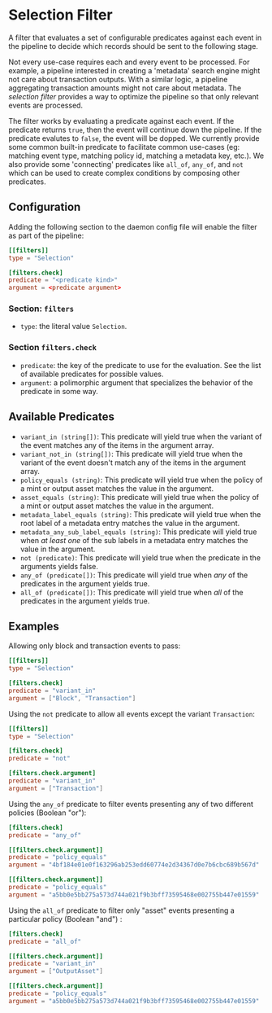 # Selection Filter

A filter that evaluates a set of configurable predicates against each event in the pipeline to decide which records should be sent to the following stage.

Not every use-case requires each and every event to be processed. For example, a pipeline interested in creating a 'metadata' search engine might not care about transaction outputs. With a similar logic, a pipeline aggregating transaction amounts might not care about metadata. The _selection filter_ provides a way to optimize the pipeline so that only relevant events are processed.

The filter works by evaluating a predicate against each event. If the predicate returns `true`, then the event will continue down the pipeline. If the predicate evalutes to `false`, the event will be dopped. We currently provide some common built-in predicate to facilitate common use-cases (eg: matching event type, matching policy id, matching a metadata key, etc.). We also provide some 'connecting' predicates like `all_of`, `any_of`, and `not` which can be used to create complex conditions by composing other predicates.

## Configuration

Adding the following section to the daemon config file will enable the filter as part of the pipeline:

```toml
[[filters]]
type = "Selection"

[filters.check]
predicate = "<predicate kind>"
argument = <predicate argument>
```

### Section: `filters`

- `type`: the literal value `Selection`.

### Section `filters.check`

- `predicate`: the key of the predicate to use for the evaluation. See the list of available predicates for possible values.
- `argument`: a polimorphic argument that specializes the behavior of the predicate in some way.

## Available Predicates

- `variant_in (string[])`: This predicate will yield true when the variant of the event matches any of the items in the argument array.
- `variant_not_in (string[])`: This predicate will yield true when the variant of the event doesn't match any of the items in the argument array.
- `policy_equals (string)`: This predicate will yield true when the policy of a mint or output asset matches the value in the argument.
- `asset_equals (string)`: This predicate will yield true when the policy of a mint or output asset matches the value in the argument.
- `metadata_label_equals (string)`: This predicate will yield true when the root label of a metadata entry matches the value in the argument.
- `metadata_any_sub_label_equals (string)`: This predicate will yield true when _at least one_ of the sub labels in a metadata entry matches the value in the argument.
- `not (predicate)`: This predicate will yield true when the predicate in the arguments yields false.
- `any_of (predicate[])`: This predicate will yield true when _any_ of the predicates in the argument yields true.
- `all_of (predicate[])`: This predicate will yield true when _all_ of the predicates in the argument yields true.

## Examples

Allowing only block and transaction events to pass:

```toml
[[filters]]
type = "Selection"

[filters.check]
predicate = "variant_in"
argument = ["Block", "Transaction"]
```

Using the `not` predicate to allow all events except the variant `Transaction`:

```toml
[[filters]]
type = "Selection"

[filters.check]
predicate = "not"

[filters.check.argument]
predicate = "variant_in"
argument = ["Transaction"]
```

Using the `any_of` predicate to filter events presenting any of two different policies (Boolean "or"):

```toml
[filters.check]
predicate = "any_of"

[[filters.check.argument]]
predicate = "policy_equals"
argument = "4bf184e01e0f163296ab253edd60774e2d34367d0e7b6cbc689b567d"

[[filters.check.argument]]
predicate = "policy_equals"
argument = "a5bb0e5bb275a573d744a021f9b3bff73595468e002755b447e01559"
```

Using the `all_of` predicate to filter only "asset" events presenting a particular policy (Boolean "and") :

```toml
[filters.check]
predicate = "all_of"

[[filters.check.argument]]
predicate = "variant_in"
argument = ["OutputAsset"]

[[filters.check.argument]]
predicate = "policy_equals"
argument = "a5bb0e5bb275a573d744a021f9b3bff73595468e002755b447e01559"
```
